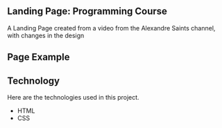 
 ## Landing Page: Programming Course
 
A Landing Page created from a video from the Alexandre Saints channel, with changes in the design
 
## Page Example

## Technology 
 
Here are the technologies used in this project.
 
* HTML
* CSS

 
 
